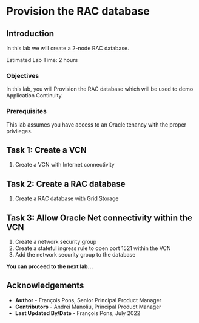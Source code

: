 # Provision the RAC database

## Introduction

In this lab we will create a 2-node RAC database.

Estimated Lab Time: 2 hours


### Objectives

In this lab, you will Provision the RAC database which will be used to demo Application Continuity.


### Prerequisites

This lab assumes you have access to an Oracle tenancy with the proper privileges.



## Task 1: Create a VCN

1. Create a VCN with Internet connectivity


## Task 2: Create a RAC database

1. Create a RAC database with Grid Storage


## Task 3: Allow Oracle Net connectivity within the VCN

1. Create a network security group
2. Create a stateful ingress rule to open port 1521 within the VCN
3. Add the network security group to the database


**You can proceed to the next lab…**


## Acknowledgements
* **Author** - François Pons, Senior Principal Product Manager
* **Contributors** - Andrei Manoliu, Principal Product Manager
* **Last Updated By/Date** - François Pons, July 2022
